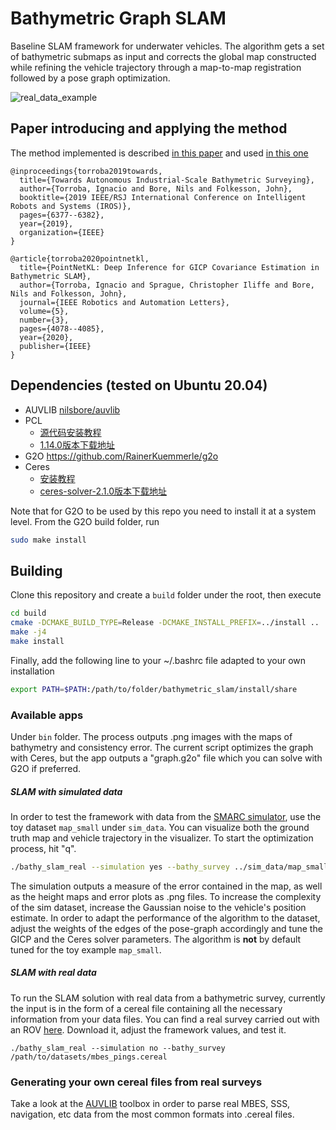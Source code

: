 # Bathymetric Graph SLAM

Baseline SLAM framework for underwater vehicles.
The algorithm gets a set of bathymetric submaps as input and corrects the global map constructed while refining the vehicle trajectory through a map-to-map registration followed by a pose graph optimization. 


![real_data_example](https://github.com/ignaciotb/bathymetric_slam/blob/master/img/graph_borno.png)


## Paper introducing and applying the method
The method implemented is described [in this paper](https://ieeexplore.ieee.org/abstract/document/8968241) and used [in this one](https://arxiv.org/abs/2003.10931)
```
@inproceedings{torroba2019towards,
  title={Towards Autonomous Industrial-Scale Bathymetric Surveying},
  author={Torroba, Ignacio and Bore, Nils and Folkesson, John},
  booktitle={2019 IEEE/RSJ International Conference on Intelligent Robots and Systems (IROS)},
  pages={6377--6382},
  year={2019},
  organization={IEEE}
}

@article{torroba2020pointnetkl,
  title={PointNetKL: Deep Inference for GICP Covariance Estimation in Bathymetric SLAM},
  author={Torroba, Ignacio and Sprague, Christopher Iliffe and Bore, Nils and Folkesson, John},
  journal={IEEE Robotics and Automation Letters},
  volume={5},
  number={3},
  pages={4078--4085},
  year={2020},
  publisher={IEEE}
}
```

## Dependencies (tested on Ubuntu 20.04)
* AUVLIB [nilsbore/auvlib](https://github.com/nilsbore/auvlib?tab=readme-ov-file) 
* PCL  
  * [源代码安装教程](https://pcl.readthedocs.io/projects/tutorials/en/latest/compiling_pcl_posix.html) 
  * [1.14.0版本下载地址](https://github.com/PointCloudLibrary/pcl/releases/download/pcl-1.14.0/source.tar.gz)
* G2O https://github.com/RainerKuemmerle/g2o
* Ceres 
  * [安装教程](http://ceres-solver.org/installation.html)
  * [ceres-solver-2.1.0版本下载地址](https://github.com/ceres-solver/ceres-solver/archive/refs/tags/2.1.0.tar.gz)

Note that for G2O to be used by this repo you need to install it at a system level.
From the G2O build folder, run  
```bash
sudo make install
```

## Building

Clone this repository and create a `build` folder under the root, then execute
```bash
cd build
cmake -DCMAKE_BUILD_TYPE=Release -DCMAKE_INSTALL_PREFIX=../install ..
make -j4
make install
```

Finally, add the following line to your ~/.bashrc file adapted to your own installation
```bash
export PATH=$PATH:/path/to/folder/bathymetric_slam/install/share
```
### Available apps
Under `bin` folder.
The process outputs .png images with the maps of bathymetry and consistency error.
The current script optimizes the graph with Ceres, but the app outputs a "graph.g2o" file which you can solve with G2O if preferred. 

##### SLAM with simulated data
In order to test the framework with data from the [SMARC simulator](https://github.com/smarc-project), use the toy dataset `map_small` under `sim_data`. 
You can visualize both the ground truth map and vehicle trajectory in the visualizer. To start the optimization process, hit "q".
```bash
./bathy_slam_real --simulation yes --bathy_survey ../sim_data/map_small/
```
The simulation outputs a measure of the error contained in the map, as well as the height maps and error plots as .png files.
To increase the complexity of the sim dataset, increase the Gaussian noise to the vehicle's position estimate.
In order to adapt the performance of the algorithm to the dataset, adjust the weights of the edges of the pose-graph accordingly and tune the GICP and the Ceres solver parameters.
The algorithm is **not** by default tuned for the toy example `map_small`.

##### SLAM with real data
To run the SLAM solution with real data from a bathymetric survey, currently the input is in the form of a cereal file containing all the necessary information from your data files.
You can find a real survey carried out with an ROV [here](https://strands.pdc.kth.se/public/IROS-2019-Bathymetry/). Download it, adjust the framework values, and test it.
```
./bathy_slam_real --simulation no --bathy_survey /path/to/datasets/mbes_pings.cereal 
```
### Generating your own cereal files from real surveys
Take a look at the [AUVLIB](https://github.com/nilsbore/auvlib) toolbox in order to parse real MBES, SSS, navigation, etc data from the most common formats into .cereal files.
